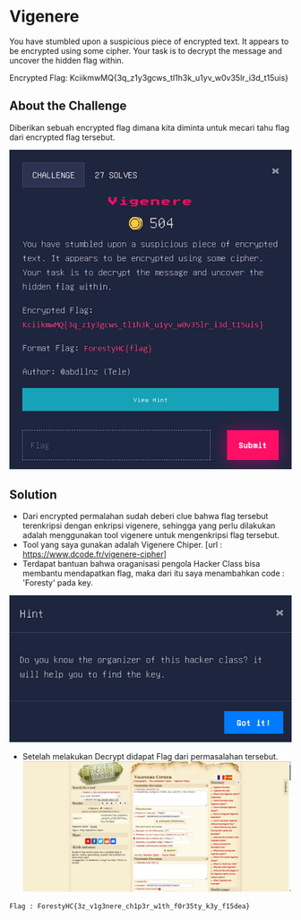 # Vigenere
You have stumbled upon a suspicious piece of encrypted text. It appears to be encrypted using some cipher. Your task is to decrypt the message and uncover the hidden flag within.

Encrypted Flag: KciikmwMQ{3q_z1y3gcws_tl1h3k_u1yv_w0v35lr_i3d_t15uis}

## About the Challenge
Diberikan sebuah encrypted flag dimana kita diminta untuk mecari tahu flag dari encrypted flag tersebut.

![preview](images/Problem_Vigenere.png)

## Solution
- Dari encrypted permalahan sudah deberi clue bahwa flag tersebut terenkripsi dengan enkripsi vigenere, sehingga yang perlu dilakukan adalah menggunakan tool vigenere untuk mengenkripsi flag tersebut.
- Tool yang saya gunakan adalah Vigenere Chiper. [url : https://www.dcode.fr/vigenere-cipher]
- Terdapat bantuan bahwa oraganisasi pengola Hacker Class bisa membantu mendapatkan flag, maka dari itu saya menambahkan code : 'Foresty' pada key.

![preview](images/Hint_Vigenere.png)
- Setelah melakukan Decrypt didapat Flag dari permasalahan tersebut.
![preview](images/Result_Vigenere.png)

```
Flag : ForestyHC{3z_v1g3nere_ch1p3r_w1th_f0r35ty_k3y_f15dea}
```
